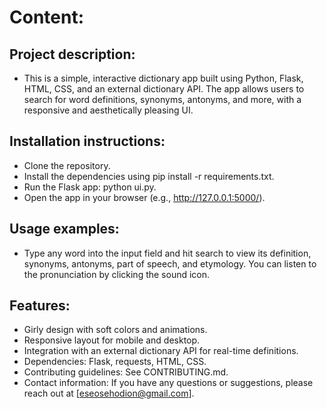 # Content:
## Project description: 
- This is a simple, interactive dictionary app built using Python, Flask, HTML, CSS, and an external 
dictionary API. The app allows users to search for word definitions, synonyms, antonyms, and more, with a responsive and
aesthetically pleasing UI.

## Installation instructions:
- Clone the repository.
- Install the dependencies using pip install -r requirements.txt.
- Run the Flask app: python ui.py.
- Open the app in your browser (e.g., http://127.0.0.1:5000/).

## Usage examples:
- Type any word into the input field and hit search to view its definition, synonyms, antonyms, part of speech, and etymology.
You can listen to the pronunciation by clicking the sound icon.

## Features:
- Girly design with soft colors and animations.
- Responsive layout for mobile and desktop.
- Integration with an external dictionary API for real-time definitions.
- Dependencies: Flask, requests, HTML, CSS.
- Contributing guidelines: See CONTRIBUTING.md.
- Contact information: If you have any questions or suggestions, please reach out at [eseosehodion@gmail.com].
